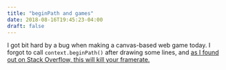 ```yaml
---
title: "beginPath and games"
date: 2018-08-16T19:45:23-04:00
draft: false
---
```


I got bit hard by a bug when making a canvas-based web game today. I forgot to call `context.beginPath()` after drawing some lines, and [as I found out on Stack Overflow, this will kill your framerate.](https://stackoverflow.com/questions/9558895/html5-canvas-slows-down-with-each-stroke-and-clear)
